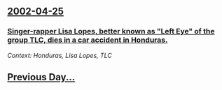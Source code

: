 ## [2002-04-25](/news/2002/04/25/index.md)

### [Singer-rapper Lisa Lopes, better known as "Left Eye" of the group TLC, dies in a car accident in Honduras.](/news/2002/04/25/singer-rapper-lisa-lopes-better-known-as-left-eye-of-the-group-tlc-dies-in-a-car-accident-in-honduras.md)
_Context: Honduras, Lisa Lopes, TLC_

## [Previous Day...](/news/2002/04/24/index.md)

